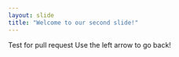 ```yaml
---
layout: slide
title: "Welcome to our second slide!"
---
```

Test for pull request
Use the left arrow to go back!
